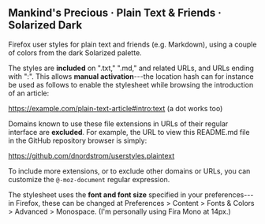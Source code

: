 ## Mankind's Precious · Plain Text & Friends · Solarized Dark

Firefox user styles for plain text and friends (e.g. Markdown), using a couple of colors from the dark Solarized palette.

The styles are **included** on ".txt," ".md," and related URLs, and URLs ending with ":<format>". This allows **manual activation**---the location hash can for instance be used as follows to enable the stylesheet while browsing the introduction of an article:

https://example.com/plain-text-article#intro:text (a dot works too)

Domains known to use these file extensions in URLs of their regular interface are **excluded**. For example, the URL to view this README.md file in the GitHub repository browser is simply:

https://github.com/dnordstrom/userstyles.plaintext

To include more extensions, or to exclude other domains or URLs, you can customize the `@-moz-document` regular expression.

The stylesheet uses the **font and font size** specified in your preferences---in Firefox, these can be changed at Preferences > Content > Fonts & Colors > Advanced > Monospace. (I'm personally using Fira Mono at 14px.)
